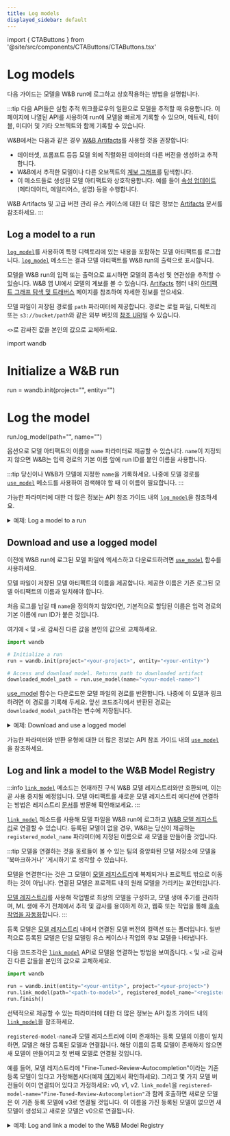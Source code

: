 ```yaml
---
title: Log models
displayed_sidebar: default
---
```

import { CTAButtons } from '@site/src/components/CTAButtons/CTAButtons.tsx'

<CTAButtons colabLink='https://colab.research.google.com/github/wandb/examples/blob/ken-add-new-model-reg-api/colabs/wandb-model-registry/New_Model_Logging_in_W&B.ipynb'/>

# Log models

다음 가이드는 모델을 W&B run에 로그하고 상호작용하는 방법을 설명합니다.

:::tip
다음 API들은 실험 추적 워크플로우의 일환으로 모델을 추적할 때 유용합니다. 이 페이지에 나열된 API를 사용하여 run에 모델을 빠르게 기록할 수 있으며, 메트릭, 테이블, 미디어 및 기타 오브젝트와 함께 기록할 수 있습니다.

W&B에서는 다음과 같은 경우 [W&B Artifacts](../../artifacts/intro.md)를 사용할 것을 권장합니다:
- 데이터셋, 프롬프트 등등 모델 외에 직렬화된 데이터의 다른 버전을 생성하고 추적합니다.
- W&B에서 추적한 모델이나 다른 오브젝트의 [계보 그래프](../../artifacts/explore-and-traverse-an-artifact-graph.md)를 탐색합니다.
- 이 메소드들로 생성된 모델 아티팩트와 상호작용합니다. 예를 들어 [속성 업데이트](../../artifacts/update-an-artifact.md) (메타데이터, 에일리어스, 설명) 등을 수행합니다.

W&B Artifacts 및 고급 버전 관리 유스 케이스에 대한 더 많은 정보는 [Artifacts](../../artifacts/intro.md) 문서를 참조하세요.
:::

## Log a model to a run
[`log_model`](../../../ref/python/run.md#log_model)를 사용하여 특정 디렉토리에 있는 내용을 포함하는 모델 아티팩트를 로그합니다. [`log_model`](../../../ref/python/run.md#log_model) 메소드는 결과 모델 아티팩트를 W&B run의 출력으로 표시합니다.

모델을 W&B run의 입력 또는 출력으로 표시하면 모델의 종속성 및 연관성을 추적할 수 있습니다. W&B 앱 UI에서 모델의 계보를 볼 수 있습니다. [Artifacts](../../artifacts/intro.md) 챕터 내의 [아티팩트 그래프 탐색 및 트래버스](../../artifacts/explore-and-traverse-an-artifact-graph.md) 페이지를 참조하여 자세한 정보를 얻으세요.

모델 파일이 저장된 경로를 `path` 파라미터에 제공합니다. 경로는 로컬 파일, 디렉토리 또는 `s3://bucket/path`와 같은 외부 버킷의 [참조 URI](../../artifacts/track-external-files.md#amazon-s3--gcs--azure-blob-storage-references)일 수 있습니다.

`<>`로 감싸진 값을 본인의 값으로 교체하세요.

import wandb

# Initialize a W&B run
run = wandb.init(project="<your-project>", entity="<your-entity>")

# Log the model
run.log_model(path="<path-to-model>", name="<name>")

옵션으로 모델 아티팩트의 이름을 `name` 파라미터로 제공할 수 있습니다. `name`이 지정되지 않으면 W&B는 입력 경로의 기본 이름 앞에 run ID를 붙인 이름을 사용합니다.

:::tip
당신이나 W&B가 모델에 지정한 `name`을 기록하세요. 나중에 모델 경로를 [`use_model`](/ref/python/run#use_model) 메소드를 사용하여 검색해야 할 때 이 이름이 필요합니다.
:::

가능한 파라미터에 대한 더 많은 정보는 API 참조 가이드 내의 [`log_model`](../../../ref/python/run.md#log_model)을 참조하세요.

<details>

<summary>예제: Log a model to a run</summary>

```python
import os
import wandb
from tensorflow import keras
from tensorflow.keras import layers

config = {"optimizer": "adam", "loss": "categorical_crossentropy"}

# Initialize a W&B run
run = wandb.init(entity="charlie", project="mnist-experiments", config=config)

# Hyperparameters
loss = run.config["loss"]
optimizer = run.config["optimizer"]
metrics = ["accuracy"]
num_classes = 10
input_shape = (28, 28, 1)

# Training algorithm
model = keras.Sequential(
    [
        layers.Input(shape=input_shape),
        layers.Conv2D(32, kernel_size=(3, 3), activation="relu"),
        layers.MaxPooling2D(pool_size=(2, 2)),
        layers.Conv2D(64, kernel_size=(3, 3), activation="relu"),
        layers.MaxPooling2D(pool_size=(2, 2)),
        layers.Flatten(),
        layers.Dropout(0.5),
        layers.Dense(num_classes, activation="softmax"),
    ]
)

# Configure the model for training
model.compile(loss=loss, optimizer=optimizer, metrics=metrics)

# Save model
model_filename = "model.h5"
local_filepath = "./"
full_path = os.path.join(local_filepath, model_filename)
model.save(filepath=full_path)

# Log the model to the W&B run
run.log_model(path=full_path, name="MNIST")
run.finish()
```

사용자가 `log_model`을 호출하면 `MNIST`라는 이름의 모델 아티팩트가 생성되며, 파일 `model.h5`가 해당 모델 아티팩트에 추가됩니다. 터미널 또는 노트북은 모델이 로그된 run에 대한 정보를 출력할 것입니다.

```python
View run different-surf-5 at: https://wandb.ai/charlie/mnist-experiments/runs/wlby6fuw
Synced 5 W&B file(s), 0 media file(s), 1 artifact file(s) and 0 other file(s)
Find logs at: ./wandb/run-20231206_103511-wlby6fuw/logs
```

</details>

## Download and use a logged model
이전에 W&B run에 로그된 모델 파일에 엑세스하고 다운로드하려면 [`use_model`](../../../ref/python/run.md#use_model) 함수를 사용하세요.

모델 파일이 저장된 모델 아티팩트의 이름을 제공합니다. 제공한 이름은 기존 로그된 모델 아티팩트의 이름과 일치해야 합니다.

처음 로그를 남길 때 `name`을 정의하지 않았다면, 기본적으로 할당된 이름은 입력 경로의 기본 이름에 run ID가 붙은 것입니다.

여기에 `<` 및 `>`로 감싸진 다른 값을 본인의 값으로 교체하세요.

```python
import wandb

# Initialize a run
run = wandb.init(project="<your-project>", entity="<your-entity>")

# Access and download model. Returns path to downloaded artifact
downloaded_model_path = run.use_model(name="<your-model-name>")
```

[use_model](../../../ref/python/run.md#use_model) 함수는 다운로드한 모델 파일의 경로를 반환합니다. 나중에 이 모델과 링크하려면 이 경로를 기록해 두세요. 앞선 코드조각에서 반환된 경로는 `downloaded_model_path`라는 변수에 저장됩니다.

<details>

<summary>예제: Download and use a logged model</summary>

예를 들어, 진행 중인 코드조각에서 사용자는 `use_model` API를 호출했습니다. 해당 API를 호출할 때 가져오려는 모델 아티팩트의 이름을 지정하고 버전/에일리어스도 제공했습니다. 그런 다음 API로부터 반환된 경로를 `downloaded_model_path` 변수에 저장했습니다.

```python
import wandb

entity = "luka"
project = "NLP_Experiments"
alias = "latest"  # 모델 버전에 대한 의미 있는 닉네임 또는 식별자
model_artifact_name = "fine-tuned-model"

# Initialize a run
run = wandb.init(project=project, entity=entity)
# Access and download model. Returns path to downloaded artifact
downloaded_model_path = run.use_model(name = f"{model_artifact_name}:{alias}") 
```
</details>

가능한 파라미터와 반환 유형에 대한 더 많은 정보는 API 참조 가이드 내의 [`use_model`](../../../ref/python/run.md#use_model)을 참조하세요.

## Log and link a model to the W&B Model Registry

:::info
[`link_model`](../../../ref/python/run.md#link_model) 메소드는 현재까진 구식 W&B 모델 레지스트리와만 호환되며, 이는 곧 사용 중지될 예정입니다. 모델 아티팩트를 새로운 모델 레지스트리 에디션에 연결하는 방법은 레지스트리 [문서](../../registry/link_version.md)를 방문해 확인해보세요.
:::

[`link_model`](../../../ref/python/run.md#link_model) 메소드를 사용해 모델 파일을 W&B run에 로그하고 [W&B 모델 레지스트리](../../model_registry/intro.md)로 연결할 수 있습니다. 등록된 모델이 없을 경우, W&B는 당신이 제공하는 `registered_model_name` 파라미터에 지정된 이름으로 새 모델을 만들어줄 것입니다.

:::tip
모델을 연결하는 것을 동료들이 볼 수 있는 팀의 중앙화된 모델 저장소에 모델을 '북마크하거나' '게시하기'로 생각할 수 있습니다.

모델을 연결한다는 것은 그 모델이 [모델 레지스트리](../../model_registry/intro.md)에 복제되거나 프로젝트 밖으로 이동하는 것이 아닙니다. 연결된 모델은 프로젝트 내의 원래 모델을 가리키는 포인터입니다.

[모델 레지스트리](../../model_registry/intro.md)를 사용해 작업별로 최상의 모델을 구성하고, 모델 생애 주기를 관리하며, ML 생애 주기 전체에서 추적 및 감사를 용이하게 하고, 웹훅 또는 작업을 통해 [후속 작업을 자동화](../../model_registry/model-registry-automations.md)합니다.
:::

등록 모델은 [모델 레지스트리](../../model_registry/intro.md) 내에서 연결된 모델 버전의 컬렉션 또는 폴더입니다. 일반적으로 등록된 모델은 단일 모델링 유스 케이스나 작업의 후보 모델을 나타냅니다.

다음 코드조각은 [`link_model`](../../../ref/python/run.md#link_model) API로 모델을 연결하는 방법을 보여줍니다. `<` 및 `>`로 감싸진 다른 값들을 본인의 값으로 교체하세요.

```python
import wandb

run = wandb.init(entity="<your-entity>", project="<your-project>")
run.link_model(path="<path-to-model>", registered_model_name="<registered-model-name>")
run.finish()
```

선택적으로 제공할 수 있는 파라미터에 대한 더 많은 정보는 API 참조 가이드 내의 [`link_model`](../../../ref/python/run.md#link_model)을 참조하세요.

`registered-model-name`과 모델 레지스트리에 이미 존재하는 등록 모델의 이름이 일치하면, 모델은 해당 등록된 모델과 연결됩니다. 해당 이름의 등록 모델이 존재하지 않으면 새 모델이 만들어지고 첫 번째 모델로 연결될 것입니다.

예를 들어, 모델 레지스트리에 "Fine-Tuned-Review-Autocompletion"이라는 기존 등록 모델이 있다고 가정해봅시다(예제 [여기](https://wandb.ai/reviewco/registry/model?selectionPath=reviewco%2Fmodel-registry%2FFinetuned-Review-Autocompletion&view=all-models)에서 확인하세요). 그리고 몇 가지 모델 버전들이 이미 연결되어 있다고 가정하세요: v0, v1, v2. `link_model`을 `registered-model-name="Fine-Tuned-Review-Autocompletion"`과 함께 호출하면 새로운 모델은 이 기존 등록 모델에 v3로 연결될 것입니다. 이 이름을 가진 등록된 모델이 없으면 새 모델이 생성되고 새로운 모델은 v0으로 연결됩니다.

<details>

<summary>예제: Log and link a model to the W&B Model Registry</summary>

예를 들어, 다음 코드조각은 모델 파일을 로그하고 모델을 `"Fine-Tuned-Review-Autocompletion"`이라는 이름의 등록 모델로 링크합니다.

이를 위해 사용자는 `link_model` API를 호출합니다. API를 호출할 때, 모델의 내용을 가리키는 로컬 파일 경로(`path`)를 제공하고, 이를 연결할 등록 모델의 이름을 제공합니다(`registered_model_name`).

```python
import wandb

path = "/local/dir/model.pt"
registered_model_name = "Fine-Tuned-Review-Autocompletion"

run = wandb.init(project="llm-evaluation", entity="noa")
run.link_model(path=path, registered_model_name=registered_model_name)
run.finish()
```

:::info
알림: 등록된 모델은 북마크된 모델 버전들의 컬렉션을 보관하고 있습니다.
:::

</details>